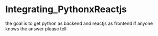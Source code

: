 ﻿# Integrating_PythonxReactjs
the goal is to get python as backend and reactjs as frontend
if anyone knows the answer please tell
